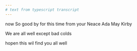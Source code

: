 ```yaml
---
# text from typescript transcript
---
```

now So good by for this time from your Neace Ada May Kirby 

We are all well except bad colds  

hopen this wil find you all well